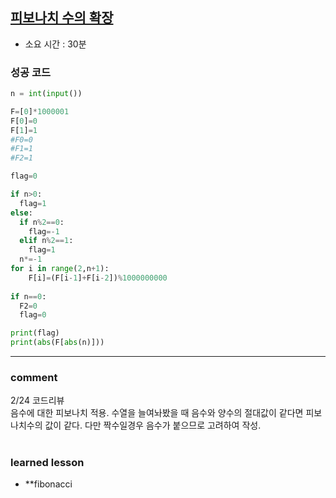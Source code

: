 
## [피보나치 수의 확장](https://www.acmicpc.net/problem/1788)
* 소요 시간 : 30분

### 성공 코드
```python
n = int(input())

F=[0]*1000001
F[0]=0
F[1]=1
#F0=0
#F1=1
#F2=1

flag=0

if n>0:
  flag=1
else:
  if n%2==0:
    flag=-1
  elif n%2==1:
    flag=1
  n*=-1
for i in range(2,n+1):
    F[i]=(F[i-1]+F[i-2])%1000000000
  
if n==0:
  F2=0
  flag=0

print(flag)
print(abs(F[abs(n)]))


```



----------------------------------------------------------------------------
### comment 
      
2/24 코드리뷰  
음수에 대한 피보나치 적용.
수열을 늘여놔봤을 때 음수와 양수의 절대값이 같다면 피보나치수의 값이 같다.
다만 짝수일경우 음수가 붙으므로
고려하여 작성.




#
#
 ### learned lesson
 
* **fibonacci
#
#
 
 
 
 
 
